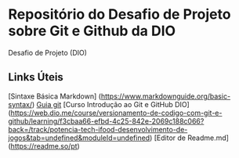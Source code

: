 # Repositório do Desafio de Projeto sobre Git e Github da DIO
Desafio de Projeto (DIO)

## Links Úteis
[Sintaxe Básica Markdown] (https://www.markdownguide.org/basic-syntax/) 
[Guia git](https://git-scm.com)
[Curso Introdução ao Git e GitHub DIO] (https://web.dio.me/course/versionamento-de-codigo-com-git-e-github/learning/f3cbaa66-efbd-4c25-842e-2069c188c066?back=/track/potencia-tech-ifood-desenvolvimento-de-jogos&tab=undefined&moduleId=undefined)
[Editor de Readme.md] (https://readme.so/pt)
